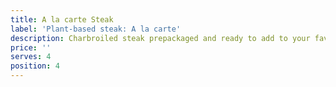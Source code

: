 ```yaml
---
title: A la carte Steak
label: 'Plant-based steak: A la carte'
description: Charbroiled steak prepackaged and ready to add to your favorite dishes.
price: ''
serves: 4
position: 4
---
```


